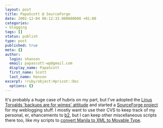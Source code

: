 ```yaml
---
layout: post
title: PapaScott @ SourceForge
date: 2002-12-04 06:12:33.000000000 +01:00
categories:
- blogging
tags: []
status: publish
type: post
published: true
meta: {}
author:
  login: shanson
  email: papascott-wp@gmail.com
  display_name: PapaScott
  first_name: Scott
  last_name: Hanson
excerpt: !ruby/object:Hpricot::Doc
  options: {}
---
```

<p>It's probably a huge case of hubris on my part, but I've adopted the <a href="http://www.chaos.org.uk/~pdh/homilies/" title="real men just upload their important stuff on ftp, and let the rest of the world mirror it ;)">Linus Torvalds 'backups are for wimps' attitude</a> and started a <a href="https://sourceforge.net/projects/papascott/" title="SourceForge.net: Project Info - PapaScott">SourceForge project</a> for my weblogging stuff. I mostly want to use their CVS to keep track of my personal, er, ehancements to <a href="http://www.cafelog.com">b2</a>, but I can keep other miscellaneous scripts there too, like my scripts to <a href="/2002/03/31">convert Manila to XML to Movable Type</a>.</p>
